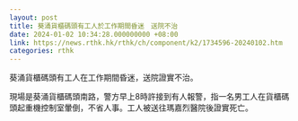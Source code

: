 ```yaml
---
layout: post
title: 葵涌貨櫃碼頭有工人於工作期間昏迷　送院不治
date: 2024-01-02 10:34:28.000000000 +08:00
link: https://news.rthk.hk/rthk/ch/component/k2/1734596-20240102.htm
categories: rthk
---
```


葵涌貨櫃碼頭有工人在工作期間昏迷，送院證實不治。

現場是葵涌貨櫃碼頭南路，警方早上8時許接到有人報警，指一名男工人在貨櫃碼頭起重機控制室暈倒，不省人事。工人被送往瑪嘉烈醫院後證實死亡。
